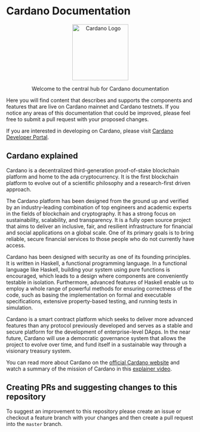 # Cardano Documentation

<p align="center">
  <img width='150px' src="https://ucarecdn.com/6a470caf-060b-4c44-982e-f9bde302ed6e/CardanoRGB_LogoStackBlue.png" alt='Cardano Logo' />
</p>

 <p align="center">
    Welcome to the central hub for Cardano documentation
    <br />
     </p>

Here you will find content
that describes and supports the components and features that are live on Cardano
mainnet and Cardano testnets. If you notice any areas of this documentation that could be improved,
please feel free to submit a pull request with your
proposed changes.

If you are interested in developing on Cardano, please visit
[Cardano Developer Portal](https://developers.cardano.org/).

## Cardano explained

Cardano is a decentralized third-generation proof-of-stake blockchain platform
and home to the ada cryptocurrency. It is the first blockchain platform to
evolve out of a scientific philosophy and a research-first driven approach.

The Cardano platform has been designed from the ground up and verified by an
industry-leading combination of top engineers and academic experts in the fields
of blockchain and cryptography. It has a strong focus on sustainability,
scalability, and transparency. It is a fully open source project that aims to
deliver an inclusive, fair, and resilient infrastructure for financial and
social applications on a global scale. One of its primary goals is to bring
reliable, secure financial services to those people who do not currently have
access.

Cardano has been designed with security as one of its founding principles. It is
written in Haskell, a functional programming language. In a functional language
like Haskell, building your system using pure functions is encouraged, which
leads to a design where components are conveniently testable in isolation.
Furthermore, advanced features of Haskell enable us to employ a whole range of
powerful methods for ensuring correctness of the code, such as basing the
implementation on formal and executable specifications, extensive property-based
testing, and running tests in simulation.

Cardano is a smart contract platform which seeks to deliver more
advanced features than any protocol previously developed and serves as a
stable and secure platform for the development of enterprise-level DApps. In the
near future, Cardano will use a democratic governance system that allows the
project to evolve over time, and fund itself in a sustainable way through a
visionary treasury system.

You can read more about Cardano on the
[official Cardano website](http://cardano.org/) and watch a summary of the
mission of Cardano in this
[explainer video](https://www.youtube.com/watch?v=l_Nv0-PVrnM).

## Creating PRs and suggesting changes to this repository

To suggest an improvement to this repository please create
an issue or checkout a feature branch with your changes and then create a
pull request into the `master` branch.
